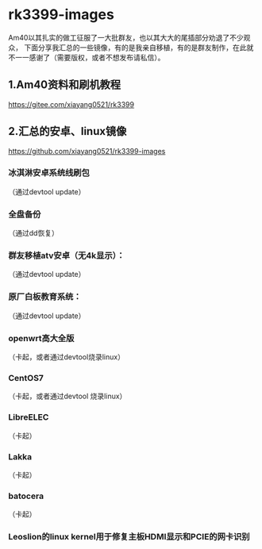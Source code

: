 # rk3399-images

Am40以其扎实的做工征服了一大批群友，也以其大大的尾插部分劝退了不少观众，
下面分享我汇总的一些镜像，有的是我亲自移植，有的是群友制作，在此就不一一感谢了（需要版权，或者不想发布请私信）。

## 1.Am40资料和刷机教程
https://gitee.com/xiayang0521/rk3399

## 2.汇总的安卓、linux镜像
https://github.com/xiayang0521/rk3399-images

### 冰淇淋安卓系统线刷包
（通过devtool update）

### 全盘备份
（通过dd恢复）

### 群友移植atv安卓（无4k显示）：
（通过devtool update）

### 原厂白板教育系统：
（通过devtool update）

### openwrt高大全版
（卡起，或者通过devtool烧录linux）

### CentOS7
（卡起，或者通过devtool 烧录linux）

### LibreELEC
（卡起）

### Lakka
（卡起）

### batocera
（卡起）

### Leoslion的linux kernel用于修复主板HDMI显示和PCIE的网卡识别
